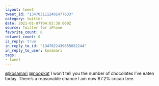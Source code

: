 ```yaml
---
layout: tweet
tweet_id: "1347031112401477633"
category: twitter
date: 2021-01-07T04:03:38.000Z
source: Twitter for iPhone
favorite_count: 6
retweet_count: 0
is_reply: true
in_reply_to_id: "1347022439855882244"
in_reply_to_user: kosamari
tags:
- tweet
---
```


[@kosamari](https://twitter.com/@kosamari) [@noopkat](https://twitter.com/@noopkat) I won’t tell you the number of chocolates I’ve eaten today. There’s a reasonable chance I am now 87.2% cocao tree.
